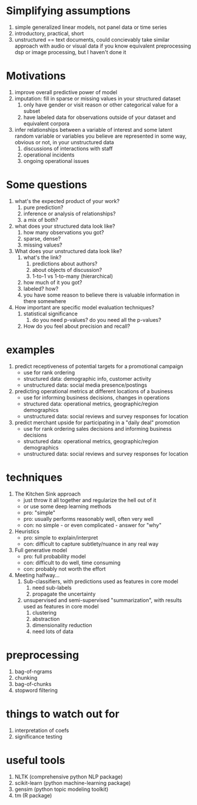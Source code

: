 # Simplifying assumptions
1. simple generalized linear models, not panel data or time series
2. introductory, practical, short
3. unstructured == text documents, could concievably take similar approach with 
   audio or visual data if you know equivalent preprocessing 
   dsp or image processing, but I haven't done it

# Motivations
1. improve overall predictive power of model
2. imputation: fill in sparse or missing values in your structured dataset
    1. only have gender or visit reason 
       or other categorical value for a subset
    2. have labeled data for observations outside of your dataset
       and equivalent corpora 
3. infer relationships between a variable of interest 
   and some latent random variable or variables you believe 
   are represented in some way, obvious or not, in your unstructured data 
    1. discussions of interactions with staff
    2. operational incidents 
    3. ongoing operational issues

# Some questions
1. what's the expected product of your work? 
    1. pure prediction? 
    2. inference or analysis of relationships? 
    3. a mix of both?
2. what does your structured data look like?
    1. how many observations you got?
    2. sparse, dense? 
    3. missing values?
3. What does your unstructured data look like?
    1. what's the link?
        1. predictions about authors?
        2. about objects of discussion?
        3. 1-to-1 vs 1-to-many (hierarchical)
    2. how much of it you got?
    3. labeled? how? 
    4. you have some reason to believe there is valuable information
      in there somewhere
4. How important are specific model evaluation techniques?
    1. statistical significance
        1. do you need p-values? do you need all the p-values?
    1. How do you feel about precision and recall?

# examples
1. predict receptiveness of potential targets for a promotional campaign
    - use for rank ordering
    - structured data: demographic info, customer activity
    - unstructured data: social media presence/postings
2. predicting operational metrics at different locations of a business
    - use for informing business decisions, changes in operations
    - structured data: operational metrics, geographic/region demographics
    - unstructured data: social reviews and survey responses for location
3. predict merchant upside for participating in a "daily deal" promotion
    - use for rank ordering sales decisions and informing business decisions
    - structured data: operational metrics, geographic/region demographics
    - unstructured data: social reviews and survey responses for location

# techniques
1. The Kitchen Sink approach
    - just throw it all together and regularize the hell out of it
    - or use some deep learning methods
    - pro: "simple"
    - pro: usually performs reasonably well, often very well
    - con: no simple - or even complicated - answer for "why"
1. Heuristics
    - pro: simple to explain/interpret
    - con: difficult to capture subtlety/nuance in any real way 
2. Full generative model
    - pro: full probability model
    - con: difficult to do well, time consuming
    - con: probably not worth the effort
3. Meeting halfway...
    1. Sub-classifiers, with predictions used as features in core model
        1. need sub-labels
        2. propagate the uncertainty
    2. unsupervised and semi-supervised "summarization", with results used
       as features in core model
        1. clustering 
        2. abstraction 
        3. dimensionality reduction
        4. need lots of data

# preprocessing
1. bag-of-ngrams
2. chunking
3. bag-of-chunks
4. stopword filtering

# things to watch out for
1. interpretation of coefs
2. significance testing

# useful tools
1. NLTK (comprehensive python NLP package)
2. scikit-learn (python machine-learning package)
3. gensim (python topic modeling toolkit)
4. tm (R package)

